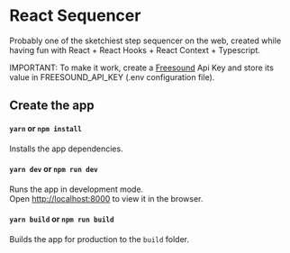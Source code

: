 # React Sequencer

Probably one of the sketchiest step sequencer on the web, created while having fun with React + React Hooks + React Context + Typescript.

IMPORTANT: To make it work, create a [Freesound](https://freesound.org/) Api Key and store its value in FREESOUND_API_KEY (.env configuration file).

## Create the app

#### `yarn` or `npm install`

Installs the app dependencies.

#### `yarn dev` or `npm run dev`

Runs the app in development mode.<br>
Open [http://localhost:8000](http://localhost:8000) to view it in the browser.

#### `yarn build` or `npm run build`

Builds the app for production to the `build` folder.
